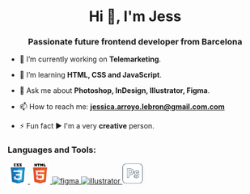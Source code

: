 <h1 align="center">Hi 👋, I'm Jess</h1>
<h3 align="center">Passionate future frontend developer from Barcelona</h3>

- 🔭 I’m currently working on <strong>Telemarketing</strong>.<br>

- 🌱 I’m learning <strong> HTML, CSS and JavaScript</strong>.<br>

- 💬 Ask me about <strong>Photoshop, InDesign, Illustrator, Figma</strong>. <br>

- 📫 How to reach me: <strong>jessica.arroyo.lebron@gmail.com.com </strong><br>

- ⚡ Fun fact &#9654; I'm a very <strong>creative</strong> person.<br>

<p align="left">
</p>
<h3 align="left">Languages and Tools:</h3>
<p align="left"> 
     <a href="https://www.w3schools.com/css/" 
      target="_blank" rel="noreferrer"> 
     <img src="https://raw.githubusercontent.com/devicons/devicon/master/icons/css3/css3-original-wordmark.svg" 
       alt="css3"width="40" height="40"/> </a> 
      <a href="https://www.w3.org/html/" 
      target="_blank" rel="noreferrer"> 
      <img src="https://raw.githubusercontent.com/devicons/devicon/master/icons/html5/html5-original-wordmark.svg" 
      alt="html5" width="40" height="40"/> </a> 
      <a href="https://www.figma.com/"
      target="_blank" rel="noreferrer"> 
      <img src="https://www.vectorlogo.zone/logos/figma/figma-icon.svg" 
      alt="figma" width="40" height="40"/> </a> 
      <a href="https://www.adobe.com/in/products/illustrator.html" 
      target="_blank" rel="noreferrer"> 
      <img src="https://www.vectorlogo.zone/logos/adobe_illustrator/adobe_illustrator-icon.svg" 
      alt="illustrator" width="40" height="40"/> </a> 
      <a href="https://www.photoshop.com/en" target="_blank" 
      rel="noreferrer">
       <img src="https://raw.githubusercontent.com/devicons/devicon/master/icons/photoshop/photoshop-line.svg" 
       alt="photoshop" width="40" height="40"/> </a> </p>
